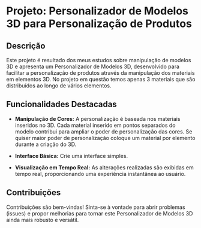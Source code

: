 # Projeto: Personalizador de Modelos 3D para Personalização de Produtos

## Descrição

Este projeto é resultado dos meus estudos sobre manipulação de modelos 3D e apresenta um Personalizador de Modelos 3D, desenvolvido para facilitar a personalização de produtos através da manipulação dos materiais em elementos 3D. No projeto em questão temos apenas 3 materiais que são distribuídos ao longo de vários elementos. 

## Funcionalidades Destacadas

- **Manipulação de Cores:** A personalização é baseada nos materiais inseridos no 3D. Cada material inserido em pontos separados do modelo contribui para ampliar o poder de personalização das cores. Se quiser maior poder de personalização coloque um material por elemento durante a criação do 3D. 

- **Interface Básica:** Crie uma interface simples.

- **Visualização em Tempo Real:** As alterações realizadas são exibidas em tempo real, proporcionando uma experiência instantânea ao usuário.

## Contribuições

Contribuições são bem-vindas! Sinta-se à vontade para abrir problemas (issues) e propor melhorias para tornar este Personalizador de Modelos 3D ainda mais robusto e versátil.

